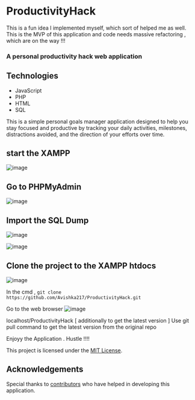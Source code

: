 # ProductivityHack

This is a fun idea I implemented myself, which sort of helped me as well. This is the MVP of this application and code needs massive refactoring , which are on the way !!! 
### A personal productivity hack web application 

## Technologies

- JavaScript
- PHP
- HTML
- SQL

This is a simple personal goals manager application designed to help you stay focused and productive by tracking your daily activities, milestones, distractions avoided, and the direction of your efforts over time.

## start the XAMPP
![image](https://github.com/Avishka217/Personal_Goals_Manager_PHP/assets/62095876/38f77a85-74d9-4370-87a1-1f34546c415b)

## Go to PHPMyAdmin
![image](https://github.com/Avishka217/Personal_Goals_Manager_PHP/assets/62095876/294700c6-0213-4164-8930-3c7a0aec5b1f)

## Import the SQL Dump
![image](https://github.com/Avishka217/Personal_Goals_Manager_PHP/assets/62095876/0510d450-58df-4ba2-b785-e64e24e49292)

![image](https://github.com/Avishka217/ProductivityHack/assets/62095876/2a5fc693-25a9-4fd1-bc90-50cb9e3a5c60)

## Clone the project to the XAMPP htdocs
![image](https://github.com/Avishka217/Personal_Goals_Manager_PHP/assets/62095876/b3fed842-fd0c-4a44-bc32-a067df808494)

In the cmd , 
```git clone https://github.com/Avishka217/ProductivityHack.git```



Go to the web browser 
![image](https://github.com/Avishka217/ProductivityHack/assets/62095876/9b90641a-3574-4ab5-b618-eaf46aecec26)


localhost/ProductivityHack
[ additionally to get the latest version ] 
Use git pull command to get the latest version from the original repo

Enjoyy the Application . Hustle !!!!


This project is licensed under the [MIT License](LICENSE).

## Acknowledgements

Special thanks to [contributors](CONTRIBUTORS.md) who have helped in developing this application.
